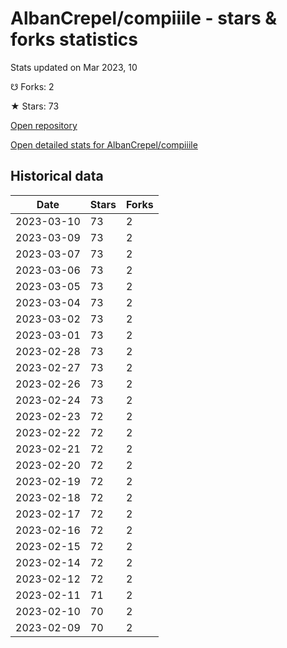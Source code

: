# AlbanCrepel/compiiile - stars & forks statistics

Stats updated on Mar 2023, 10

☋ Forks: 2

★ Stars: 73

[Open repository](https://github.com/AlbanCrepel/compiiile)

[Open detailed stats for AlbanCrepel/compiiile](https://reviewgithub.com/rep/AlbanCrepel/compiiile)

## Historical data
| Date | Stars | Forks |
|------|-------|-------|
| 2023-03-10 | 73 | 2 | 
| 2023-03-09 | 73 | 2 | 
| 2023-03-07 | 73 | 2 | 
| 2023-03-06 | 73 | 2 | 
| 2023-03-05 | 73 | 2 | 
| 2023-03-04 | 73 | 2 | 
| 2023-03-02 | 73 | 2 | 
| 2023-03-01 | 73 | 2 | 
| 2023-02-28 | 73 | 2 | 
| 2023-02-27 | 73 | 2 | 
| 2023-02-26 | 73 | 2 | 
| 2023-02-24 | 73 | 2 | 
| 2023-02-23 | 72 | 2 | 
| 2023-02-22 | 72 | 2 | 
| 2023-02-21 | 72 | 2 | 
| 2023-02-20 | 72 | 2 | 
| 2023-02-19 | 72 | 2 | 
| 2023-02-18 | 72 | 2 | 
| 2023-02-17 | 72 | 2 | 
| 2023-02-16 | 72 | 2 | 
| 2023-02-15 | 72 | 2 | 
| 2023-02-14 | 72 | 2 | 
| 2023-02-12 | 72 | 2 | 
| 2023-02-11 | 71 | 2 | 
| 2023-02-10 | 70 | 2 | 
| 2023-02-09 | 70 | 2 | 

